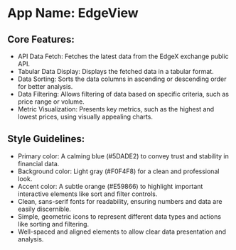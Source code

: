 # **App Name**: EdgeView

## Core Features:

- API Data Fetch: Fetches the latest data from the EdgeX exchange public API.
- Tabular Data Display: Displays the fetched data in a tabular format.
- Data Sorting: Sorts the data columns in ascending or descending order for better analysis.
- Data Filtering: Allows filtering of data based on specific criteria, such as price range or volume.
- Metric Visualization: Presents key metrics, such as the highest and lowest prices, using visually appealing charts.

## Style Guidelines:

- Primary color: A calming blue (#5DADE2) to convey trust and stability in financial data.
- Background color: Light gray (#F0F4F8) for a clean and professional look.
- Accent color: A subtle orange (#E59866) to highlight important interactive elements like sort and filter controls.
- Clean, sans-serif fonts for readability, ensuring numbers and data are easily discernible.
- Simple, geometric icons to represent different data types and actions like sorting and filtering.
- Well-spaced and aligned elements to allow clear data presentation and analysis.